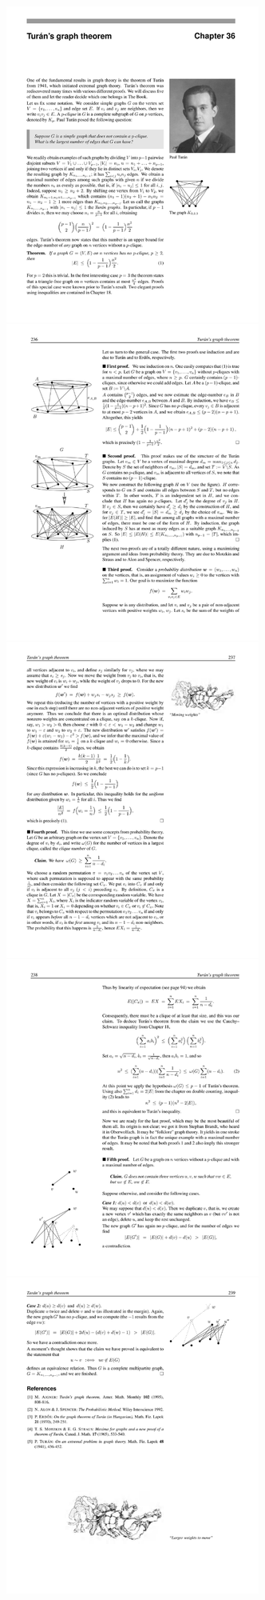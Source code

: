 ![](/img/proofs-from-the-book-244.jpg)
![](/img/proofs-from-the-book-245.jpg)
![](/img/proofs-from-the-book-246.jpg)
![](/img/proofs-from-the-book-247.jpg)
![](/img/proofs-from-the-book-248.jpg)
